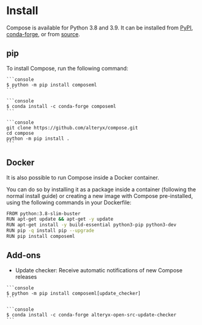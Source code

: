 # Install

Compose is available for Python 3.8 and 3.9. It can be installed from [PyPI](https://pypi.org/project/composeml/), [conda-forge](https://anaconda.org/conda-forge/composeml), or from [source](https://github.com/alteryx/compose).

## pip

To install Compose, run the following command:

````{tab} PyPI
```console
$ python -m pip install composeml
```
````

````{tab} Conda
```console
$ conda install -c conda-forge composeml
```
````

````{tab} Source
```console
git clone https://github.com/alteryx/compose.git
cd compose
python -m pip install .
```
````

## Docker
It is also possible to run Compose inside a Docker container.

You can do so by installing it as a package inside a container (following the normal install guide) or
creating a new image with Compose pre-installed, using the following commands in your Dockerfile:

```bash
FROM python:3.8-slim-buster
RUN apt-get update && apt-get -y update
RUN apt-get install -y build-essential python3-pip python3-dev
RUN pip -q install pip --upgrade
RUN pip install composeml
```

## Add-ons

* Update checker: Receive automatic notifications of new Compose releases

````{tab} PyPI
```console
$ python -m pip install composeml[update_checker]
```
````

````{tab} Conda
```console
$ conda install -c conda-forge alteryx-open-src-update-checker
```
````
